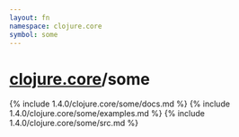```yaml
---
layout: fn
namespace: clojure.core
symbol: some
---
```


# [clojure.core](../)/some

{% include 1.4.0/clojure.core/some/docs.md %}
{% include 1.4.0/clojure.core/some/examples.md %}
{% include 1.4.0/clojure.core/some/src.md %}

